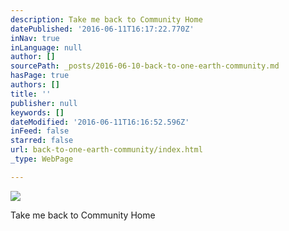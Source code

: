```yaml
---
description: Take me back to Community Home
datePublished: '2016-06-11T16:17:22.770Z'
inNav: true
inLanguage: null
author: []
sourcePath: _posts/2016-06-10-back-to-one-earth-community.md
hasPage: true
authors: []
title: ''
publisher: null
keywords: []
dateModified: '2016-06-11T16:16:52.596Z'
inFeed: false
starred: false
url: back-to-one-earth-community/index.html
_type: WebPage

---
```

![](https://the-grid-user-content.s3-us-west-2.amazonaws.com/b0688774-b5c8-4ca1-9ea0-c9dd532f1d6e.png)

Take me back to Community Home